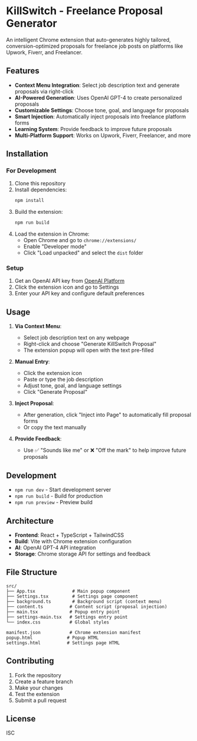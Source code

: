 # KillSwitch - Freelance Proposal Generator

An intelligent Chrome extension that auto-generates highly tailored, conversion-optimized proposals for freelance job posts on platforms like Upwork, Fiverr, and Freelancer.

## Features

- **Context Menu Integration**: Select job description text and generate proposals via right-click
- **AI-Powered Generation**: Uses OpenAI GPT-4 to create personalized proposals
- **Customizable Settings**: Choose tone, goal, and language for proposals
- **Smart Injection**: Automatically inject proposals into freelance platform forms
- **Learning System**: Provide feedback to improve future proposals
- **Multi-Platform Support**: Works on Upwork, Fiverr, Freelancer, and more

## Installation

### For Development

1. Clone this repository
2. Install dependencies:
   ```bash
   npm install
   ```
3. Build the extension:
   ```bash
   npm run build
   ```
4. Load the extension in Chrome:
   - Open Chrome and go to `chrome://extensions/`
   - Enable "Developer mode"
   - Click "Load unpacked" and select the `dist` folder

### Setup

1. Get an OpenAI API key from [OpenAI Platform](https://platform.openai.com/api-keys)
2. Click the extension icon and go to Settings
3. Enter your API key and configure default preferences

## Usage

1. **Via Context Menu**: 
   - Select job description text on any webpage
   - Right-click and choose "Generate KillSwitch Proposal"
   - The extension popup will open with the text pre-filled

2. **Manual Entry**:
   - Click the extension icon
   - Paste or type the job description
   - Adjust tone, goal, and language settings
   - Click "Generate Proposal"

3. **Inject Proposal**:
   - After generation, click "Inject into Page" to automatically fill proposal forms
   - Or copy the text manually

4. **Provide Feedback**:
   - Use ✅ "Sounds like me" or ❌ "Off the mark" to help improve future proposals

## Development

- `npm run dev` - Start development server
- `npm run build` - Build for production
- `npm run preview` - Preview build

## Architecture

- **Frontend**: React + TypeScript + TailwindCSS
- **Build**: Vite with Chrome extension configuration
- **AI**: OpenAI GPT-4 API integration
- **Storage**: Chrome storage API for settings and feedback

## File Structure

```
src/
├── App.tsx              # Main popup component
├── Settings.tsx         # Settings page component
├── background.ts        # Background script (context menu)
├── content.ts          # Content script (proposal injection)
├── main.tsx            # Popup entry point
├── settings-main.tsx   # Settings entry point
└── index.css           # Global styles

manifest.json           # Chrome extension manifest
popup.html             # Popup HTML
settings.html          # Settings page HTML
```

## Contributing

1. Fork the repository
2. Create a feature branch
3. Make your changes
4. Test the extension
5. Submit a pull request

## License

ISC